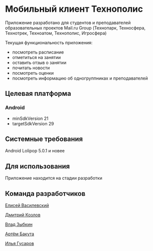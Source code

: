 # Мобильный клиент Технополис

Приложение разработано для студентов и преподавателей образовательных проектов Mail.ru Group (Технопарк, Техносфера, Технотрек, Техноатом, Технополис, Игросфера)


Текущая функциональность приложения:

* посмотреть расписание
* отметиться на занятии
* оставить отзыв о занятии
* почитать новости
* посмотреть оценки
* посмотреть информацию об одногруппниках и преподавателей

## Целевая платформа

### Android

* minSdkVersion 21
* targetSdkVersion 29

## Системные требования

Android Lolipop 5.0.1 и новее

## Для использования

Приложение находится на стадии разработки


## Команда разработчиков

[Елисей Василевский](https://github.com/re1nex)

[Дмитрий Козлов](https://github.com/KoDim97)

[Влад Зыбкин](https://github.com/zvladn7)

[Артём Бакута](https://github.com/Jhoysbou)

[Илья Гусаров](https://github.com/gogun)
